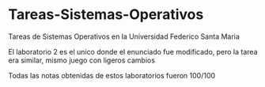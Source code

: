 # Tareas-Sistemas-Operativos
Tareas de Sistemas Operativos en la Universidad Federico Santa Maria

El laboratorio 2 es el unico donde el enunciado fue modificado, pero la tarea era similar, mismo juego con ligeros cambios

Todas las notas obtenidas de estos laboratorios fueron 100/100
